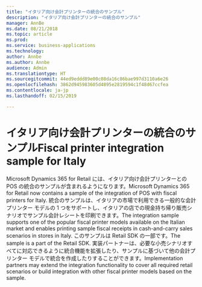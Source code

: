 ```yaml
---
title: "イタリア向け会計プリンターの統合のサンプル"
description: "イタリア向け会計プリンターの統合のサンプル"
manager: AnnBe
ms.date: 08/21/2018
ms.topic: article
ms.prod: 
ms.service: business-applications
ms.technology: 
author: Annbe
ms.author: Annbe
audience: Admin
ms.translationtype: HT
ms.sourcegitcommit: 44ed9eddd89e00c08da16c86bae997d3110a6e26
ms.openlocfilehash: 3862d945983605d4895e2819594c1f48d67ccfea
ms.contentlocale: ja-jp
ms.lasthandoff: 02/15/2019

---
```

#  <a name="fiscal-printer-integration-sample-for-italy"></a><span data-ttu-id="b1805-103">イタリア向け会計プリンターの統合のサンプル</span><span class="sxs-lookup"><span data-stu-id="b1805-103">Fiscal printer integration sample for Italy</span></span>

<span data-ttu-id="b1805-104">Microsoft Dynamics 365 for Retail には、イタリア向け会計プリンターとの POS の統合のサンプルが含まれるようになります。</span><span class="sxs-lookup"><span data-stu-id="b1805-104">Microsoft Dynamics 365 for Retail now contains a sample of the integration of POS with fiscal printers for Italy.</span></span> <span data-ttu-id="b1805-105">統合のサンプルは、イタリアの市場で利用できる一般的な会計プリンター モデルの 1 つをサポートし、イタリアの店での現金持ち帰り販売シナリオでサンプル会計レシートを印刷できます。</span><span class="sxs-lookup"><span data-stu-id="b1805-105">The integration sample supports one of the popular fiscal printer models available on the Italian market and enables printing sample fiscal receipts in cash-and-carry sales scenarios in stores in Italy.</span></span> <span data-ttu-id="b1805-106">このサンプルは Retail SDK の一部です。</span><span class="sxs-lookup"><span data-stu-id="b1805-106">The sample is a part of the Retail SDK.</span></span> <span data-ttu-id="b1805-107">実装パートナーは、必要な小売シナリオすべてに対応できるように統合機能を拡張したり、サンプルに基づいて他の会計プリンター モデルで統合を作成したりすることができます。</span><span class="sxs-lookup"><span data-stu-id="b1805-107">Implementation partners may extend the integration functionality to cover all required retail scenarios or build integration with other fiscal printer models based on the sample.</span></span> 

